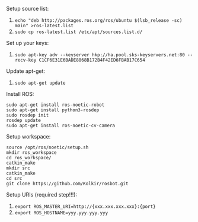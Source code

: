 Setup source list:

1. `echo "deb http://packages.ros.org/ros/ubuntu $(lsb_release -sc) main" >ros-latest.list`
2. `sudo cp ros-latest.list /etc/apt/sources.list.d/`

Set up your keys:

1. `sudo apt-key adv --keyserver hkp://ha.pool.sks-keyservers.net:80 --recv-key C1CF6E31E6BADE8868B172B4F42ED6FBAB17C654`

Update apt-get:

1. `sudo apt-get update`


Install ROS:

~~~
sudo apt-get install ros-noetic-robot
sudo apt-get install python3-rosdep
sudo rosdep init
rosdep update
sudo apt-get install ros-noetic-cv-camera
~~~

Setup workspace:

~~~
source /opt/ros/noetic/setup.sh
mkdir ros_workspace
cd ros_workspace/
catkin_make
mkdir src
catkin_make
cd src
git clone https://github.com/Kolkir/rosbot.git
~~~

Setup URIs (required step!!!):
1. `export ROS_MASTER_URI=http://{xxx.xxx.xxx.xxx}:{port}`
2. `export ROS_HOSTNAME=yyy.yyy.yyy.yyy`
